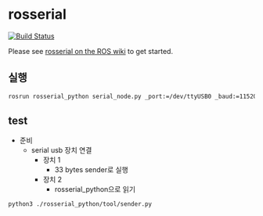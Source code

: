# rosserial

[![Build Status](https://travis-ci.org/ros-drivers/rosserial.svg?branch=melodic-devel)](https://travis-ci.org/ros-drivers/rosserial)

Please see [rosserial on the ROS wiki](http://wiki.ros.org/rosserial) to get started.

## 실행
```bash
rosrun rosserial_python serial_node.py _port:=/dev/ttyUSB0 _baud:=115200
```

## test
* 준비
  * serial usb 장치 연결
    * 장치 1
      * 33 bytes sender로 실행
    * 장치 2
      * rosserial_python으로 읽기
```bash
python3 ./rosserial_python/tool/sender.py
```
